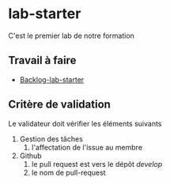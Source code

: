 # lab-starter

C'est le premier lab de notre formation 

## Travail à faire 

- [Backlog-lab-starter](backlog/backlog-lab-starter.md)


##  Critère de validation

Le validateur doit vérifier les éléments suivants 

1. Gestion des tâches 
   1. l'affectation de l'issue au membre
2. Github
   1. le pull request est vers le dépôt *develop*
   2. le nom de pull-request